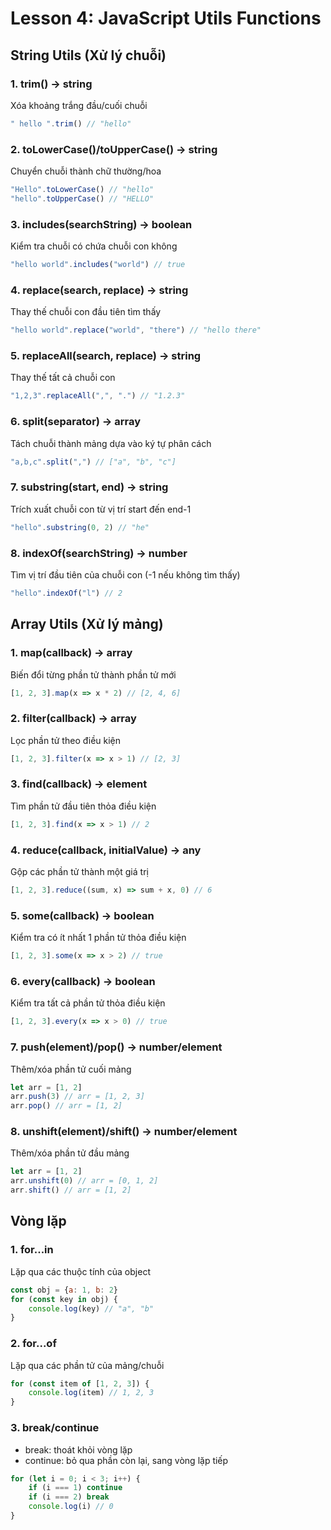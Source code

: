 # Lesson 4: JavaScript Utils Functions

## String Utils (Xử lý chuỗi)

### 1. trim() → string
Xóa khoảng trắng đầu/cuối chuỗi
```js
" hello ".trim() // "hello"
```

### 2. toLowerCase()/toUpperCase() → string
Chuyển chuỗi thành chữ thường/hoa
```js
"Hello".toLowerCase() // "hello"
"hello".toUpperCase() // "HELLO"
```

### 3. includes(searchString) → boolean
Kiểm tra chuỗi có chứa chuỗi con không
```js
"hello world".includes("world") // true
```

### 4. replace(search, replace) → string
Thay thế chuỗi con đầu tiên tìm thấy
```js
"hello world".replace("world", "there") // "hello there"
```

### 5. replaceAll(search, replace) → string
Thay thế tất cả chuỗi con
```js
"1,2,3".replaceAll(",", ".") // "1.2.3"
```

### 6. split(separator) → array
Tách chuỗi thành mảng dựa vào ký tự phân cách
```js
"a,b,c".split(",") // ["a", "b", "c"]
```

### 7. substring(start, end) → string
Trích xuất chuỗi con từ vị trí start đến end-1
```js
"hello".substring(0, 2) // "he"
```

### 8. indexOf(searchString) → number
Tìm vị trí đầu tiên của chuỗi con (-1 nếu không tìm thấy)
```js
"hello".indexOf("l") // 2
```

## Array Utils (Xử lý mảng)

### 1. map(callback) → array
Biến đổi từng phần tử thành phần tử mới
```js
[1, 2, 3].map(x => x * 2) // [2, 4, 6]
```

### 2. filter(callback) → array
Lọc phần tử theo điều kiện
```js
[1, 2, 3].filter(x => x > 1) // [2, 3]
```

### 3. find(callback) → element
Tìm phần tử đầu tiên thỏa điều kiện
```js
[1, 2, 3].find(x => x > 1) // 2
```

### 4. reduce(callback, initialValue) → any
Gộp các phần tử thành một giá trị
```js
[1, 2, 3].reduce((sum, x) => sum + x, 0) // 6
```

### 5. some(callback) → boolean
Kiểm tra có ít nhất 1 phần tử thỏa điều kiện
```js
[1, 2, 3].some(x => x > 2) // true
```

### 6. every(callback) → boolean
Kiểm tra tất cả phần tử thỏa điều kiện
```js
[1, 2, 3].every(x => x > 0) // true
```

### 7. push(element)/pop() → number/element
Thêm/xóa phần tử cuối mảng
```js
let arr = [1, 2]
arr.push(3) // arr = [1, 2, 3]
arr.pop() // arr = [1, 2]
```

### 8. unshift(element)/shift() → number/element
Thêm/xóa phần tử đầu mảng
```js
let arr = [1, 2]
arr.unshift(0) // arr = [0, 1, 2]
arr.shift() // arr = [1, 2]
```

## Vòng lặp

### 1. for...in
Lặp qua các thuộc tính của object
```js
const obj = {a: 1, b: 2}
for (const key in obj) {
    console.log(key) // "a", "b"
}
```

### 2. for...of
Lặp qua các phần tử của mảng/chuỗi
```js
for (const item of [1, 2, 3]) {
    console.log(item) // 1, 2, 3
}
```

### 3. break/continue
- break: thoát khỏi vòng lặp
- continue: bỏ qua phần còn lại, sang vòng lặp tiếp
```js
for (let i = 0; i < 3; i++) {
    if (i === 1) continue
    if (i === 2) break
    console.log(i) // 0
}
```


